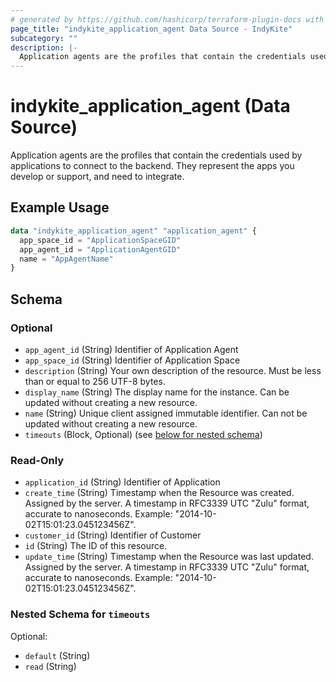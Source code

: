 ```yaml
---
# generated by https://github.com/hashicorp/terraform-plugin-docs with custom templates
page_title: "indykite_application_agent Data Source - IndyKite"
subcategory: ""
description: |-
  Application agents are the profiles that contain the credentials used by applications to connect to the backend.  They represent the apps you develop or support, and need to integrate.
---
```


# indykite_application_agent (Data Source)

Application agents are the profiles that contain the credentials used by applications to connect to the backend.  They represent the apps you develop or support, and need to integrate.

## Example Usage

```terraform
data "indykite_application_agent" "application_agent" {
  app_space_id = "ApplicationSpaceGID"
  app_agent_id = "ApplicationAgentGID"
  name = "AppAgentName"
}
```

<!-- schema generated by tfplugindocs -->
## Schema

### Optional

- `app_agent_id` (String) Identifier of Application Agent
- `app_space_id` (String) Identifier of Application Space
- `description` (String) Your own description of the resource. Must be less than or equal to 256 UTF-8 bytes.
- `display_name` (String) The display name for the instance. Can be updated without creating a new resource.
- `name` (String) Unique client assigned immutable identifier. Can not be updated without creating a new resource.
- `timeouts` (Block, Optional) (see [below for nested schema](#nestedblock--timeouts))

### Read-Only

- `application_id` (String) Identifier of Application
- `create_time` (String) Timestamp when the Resource was created. Assigned by the server. A timestamp in RFC3339 UTC "Zulu" format, accurate to nanoseconds. Example: "2014-10-02T15:01:23.045123456Z".
- `customer_id` (String) Identifier of Customer
- `id` (String) The ID of this resource.
- `update_time` (String) Timestamp when the Resource was last updated. Assigned by the server. A timestamp in RFC3339 UTC "Zulu" format, accurate to nanoseconds. Example: "2014-10-02T15:01:23.045123456Z".

<a id="nestedblock--timeouts"></a>
### Nested Schema for `timeouts`

Optional:

- `default` (String)
- `read` (String)
